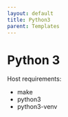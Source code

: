```yaml
---
layout: default
title: Python3
parent: Templates
---
```

# Python 3

Host requirements:

* make
* python3
* python3-venv